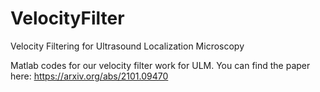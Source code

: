 # VelocityFilter
Velocity Filtering for Ultrasound Localization Microscopy

Matlab codes for our velocity filter work for ULM. You can find the paper here: https://arxiv.org/abs/2101.09470
